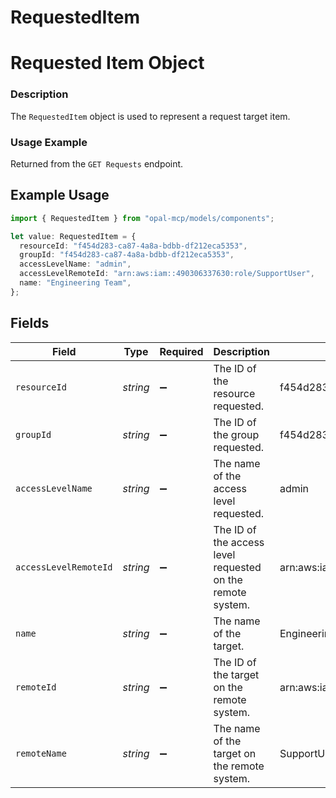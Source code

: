 # RequestedItem

# Requested Item Object
### Description
The `RequestedItem` object is used to represent a request target item.

### Usage Example
Returned from the `GET Requests` endpoint.

## Example Usage

```typescript
import { RequestedItem } from "opal-mcp/models/components";

let value: RequestedItem = {
  resourceId: "f454d283-ca87-4a8a-bdbb-df212eca5353",
  groupId: "f454d283-ca87-4a8a-bdbb-df212eca5353",
  accessLevelName: "admin",
  accessLevelRemoteId: "arn:aws:iam::490306337630:role/SupportUser",
  name: "Engineering Team",
};
```

## Fields

| Field                                                      | Type                                                       | Required                                                   | Description                                                | Example                                                    |
| ---------------------------------------------------------- | ---------------------------------------------------------- | ---------------------------------------------------------- | ---------------------------------------------------------- | ---------------------------------------------------------- |
| `resourceId`                                               | *string*                                                   | :heavy_minus_sign:                                         | The ID of the resource requested.                          | f454d283-ca87-4a8a-bdbb-df212eca5353                       |
| `groupId`                                                  | *string*                                                   | :heavy_minus_sign:                                         | The ID of the group requested.                             | f454d283-ca87-4a8a-bdbb-df212eca5353                       |
| `accessLevelName`                                          | *string*                                                   | :heavy_minus_sign:                                         | The name of the access level requested.                    | admin                                                      |
| `accessLevelRemoteId`                                      | *string*                                                   | :heavy_minus_sign:                                         | The ID of the access level requested on the remote system. | arn:aws:iam::490306337630:role/SupportUser                 |
| `name`                                                     | *string*                                                   | :heavy_minus_sign:                                         | The name of the target.                                    | Engineering Team                                           |
| `remoteId`                                                 | *string*                                                   | :heavy_minus_sign:                                         | The ID of the target on the remote system.                 | arn:aws:iam::490306337630:role/SupportUser                 |
| `remoteName`                                               | *string*                                                   | :heavy_minus_sign:                                         | The name of the target on the remote system.               | SupportUser                                                |